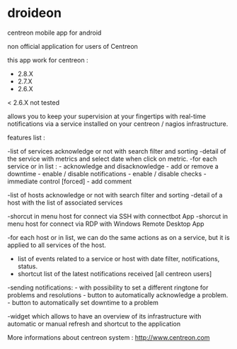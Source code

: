 # droideon
centreon mobile app for android

non official application for users of Centreon

this app work for centreon :
- 2.8.X
- 2.7.X
- 2.6.X

< 2.6.X not tested

allows you to keep your supervision at your fingertips with real-time notifications via a service installed on your centreon / nagios infrastructure.

features list :

-list of services acknowledge or not with search filter and sorting
-detail of the service with metrics and select date when click on metric.
-for each service or in list :
    - acknowledge and disacknowledge
    - add or remove a downtime
    - enable / disable notifications
    - enable / disable checks
    - immediate control [forced]
    - add comment

-list of hosts acknowledge or not with search filter and sorting
-detail of a host with the list of associated services

-shorcut in menu host for connect via SSH with connectbot App
-shorcut in menu host for connect via RDP with Windows Remote Desktop App

-for each host or in list, we can do the same actions as on a service, but it is applied to all services of the host.

- list of events related to a service or host with date filter, notifications, status.
- shortcut list of the latest notifications received [all centreon users]

-sending notifications:
    - with possibility to set a different ringtone for problems and resolutions
    - button to automatically acknowledge a problem.
    - button to automatically set downtime to a problem

-widget which allows to have an overview of its infrastructure with automatic or manual refresh and shortcut to the application


More informations about centreon system :
http://www.centreon.com
